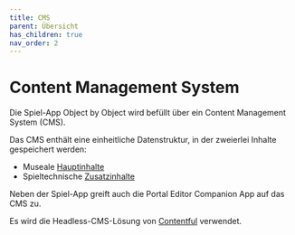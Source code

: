 ```yaml
---
title: CMS
parent: Übersicht
has_children: true
nav_order: 2
---
```


# Content Management System

Die Spiel-App Object by Object wird befüllt über ein Content Management System (CMS).

Das CMS enthält eine einheitliche Datenstruktur, in der zweierlei Inhalte gespeichert werden:

- Museale [Hauptinhalte](2.3-hauptinhalte.html)
- Spieltechnische [Zusatzinhalte](2.4-zusatzinhalte.html)

Neben der Spiel-App greift auch die Portal Editor Companion App auf das CMS zu.

Es wird die Headless-CMS-Lösung von [Contentful](https://www.contentful.com) verwendet.
